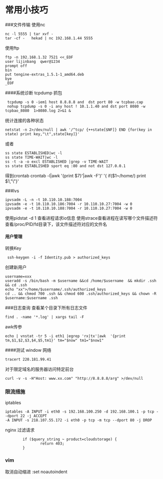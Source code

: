 常用小技巧
==========================

###文件传输
使用nc
```
nc -l 5555 | tar xvf -
tar -cf -   hekad | nc 192.168.1.44 5555   
```
使用ftp
```
ftp -n 192.168.1.32 7521 <<_EOF
user lijinbang  qwer@1234
prompt off
bin
put tengine-extras_1.5.1-1_amd64.deb
bye
_EOF
```
####系统诊断
tcpdump 抓包
```
 tcpdump -s 0 -iem1 host 8.8.8.8 and  dst port 80 -w tcpbao.cap  
 nohup tcpdump -s 0 -i any host ! 10.1.1.40 and dst port 8080 -w tcpbao_8080  1>8080.log 2>&1 &
```
统计连接的各种状态
```
netstat -n 2>/dev/null | awk '/^tcp/ {++state[$NF]} END {for(key in state) print key,"\t",state[key]}'
```
或者
```
ss state ESTABLISHED|wc -l
ss state TIME-WAIT|wc -l
ss -t -a -o excl ESTABLISHED |grep -v TIME-WAIT
ss state ESTABLISHED sport eq :80 and not dst 127.0.0.1
```
得到crontab
crontab -l|awk '{print $7}'|awk -F')' '{ if($1~/home/) print $1,"\\"}'

###lvs
```
ipvsadm -L -n -t 10.110.10.188:7004
ipvsadm -e -t 10.110.10.186:7004 -r 10.110.10.27:7004 -w 0
ipvsadm -e -t 10.110.10.188:7004 -r 10.110.10.27:7004 -w 0
```
使用pidstat -d 1 查看进程请求io信息
使用strace查看进程在读写哪个文件描述符
查看/proc/PID/fd目录下，该文件描述符对应的文件名

#### 用户管理
转换Key
```
 ssh-keygen -i -f Identity.pub > authorized_keys
 ```
 创建新用户
```
username=xxx
useradd -s /bin/bash -m $username &&cd /home/$username  && mkdir .ssh && cd .ssh
echo "xx">/home/$username/.ssh/authorized_keys
cd .. && chmod 700 .ssh && chmod 600 .ssh/authorized_keys && chown -R $username:$username .ssh 
```

###日志查询
查看某个目录下所有日志文件
```
find . -name '*.log' | xargs tail -F
```
awk传参
```
echo | vnstat -tr 5 -i eth1 |egrep 'rx|tx'|awk  '{print tm,$1,$2,$3,$4,$5,tm1}' tm="$now" tm1="$now1"
```

####测试
window 网络
```
tracert 220.181.99.41
```
对于限定域名的服务器访问特定前台
```
curl -v -s -H"Host: www.xx.com" "http://8.8.8.8/arg" >/dev/null 
```

### 限流措施
iptables
```
iptables -A INPUT -i eth0 -s 192.168.100.250 -d 192.168.100.1 -p tcp --dport 22 -j ACCEPT
-A INPUT -s 218.107.55.172 -i eth0 -p tcp -m tcp --dport 80 -j DROP
```
nginx 过滤请求
```
        if ($query_string ~ product=cloudstorage) {
                return 403;
        }
```

###  vim
取消自动缩进 :set noautoindent

